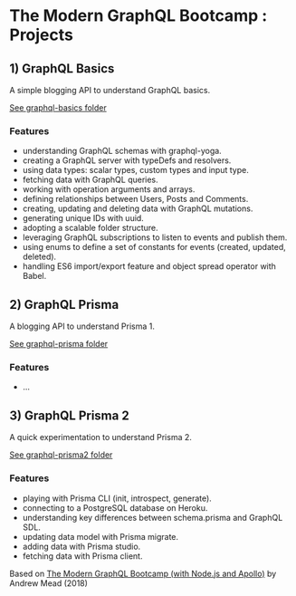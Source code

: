 # The Modern GraphQL Bootcamp : Projects

## 1) GraphQL Basics

A simple blogging API to understand GraphQL basics.

[See graphql-basics folder](https://github.com/solygambas/graphql-bootcamp/tree/master/graphql-basics)

### Features

- understanding GraphQL schemas with graphql-yoga.
- creating a GraphQL server with typeDefs and resolvers.
- using data types: scalar types, custom types and input type.
- fetching data with GraphQL queries.
- working with operation arguments and arrays.
- defining relationships between Users, Posts and Comments.
- creating, updating and deleting data with GraphQL mutations.
- generating unique IDs with uuid.
- adopting a scalable folder structure.
- leveraging GraphQL subscriptions to listen to events and publish them.
- using enums to define a set of constants for events (created, updated, deleted).
- handling ES6 import/export feature and object spread operator with Babel.

## 2) GraphQL Prisma

A blogging API to understand Prisma 1.

[See graphql-prisma folder](https://github.com/solygambas/graphql-bootcamp/tree/master/graphql-prisma)

### Features

- ...

## 3) GraphQL Prisma 2

A quick experimentation to understand Prisma 2.

[See graphql-prisma2 folder](https://github.com/solygambas/graphql-bootcamp/tree/master/graphql-prisma2)

### Features

- playing with Prisma CLI (init, introspect, generate).
- connecting to a PostgreSQL database on Heroku.
- understanding key differences between schema.prisma and GraphQL SDL.
- updating data model with Prisma migrate.
- adding data with Prisma studio.
- fetching data with Prisma client.

Based on [The Modern GraphQL Bootcamp (with Node.js and Apollo)](https://www.udemy.com/course/graphql-bootcamp/) by Andrew Mead (2018)
